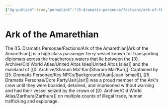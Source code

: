 ```yaml
---
{"dg-publish":true,"permalink":"/5-dramatis-personae/factions/ark-of-the-amarethian/","noteIcon":""}
---
```


# Ark of the Amarethian

The [[5. Dramatis Personae/Factions/Ark of the Amarethian\|Ark of the Amarethian]] is a high class passenger ferry vessel known for transporting diplomats across the treacherous waters that lie between the [[0. Archive/Old World Atlas/United Altos Isles\|United Altos Isles]] and the mainland of [[0. Archive/Sharum Mal'Kari\|Sharum Mal'Kari]]. Captained by [[5. Dramatis Personae/Key NPCs/Background/Juan\|Juan Ismael]], [[5. Dramatis Personae/Core Party/Jair\|Jair]] was a proud member of the Ark's crew until they were boarded, detained, and imprisoned without warning and had their vessel seized by the crown of [[0. Archive/Old World Atlas/Zarthura\|Zarthura]] on multiple counts of illegal trade, human trafficking and espionage. 